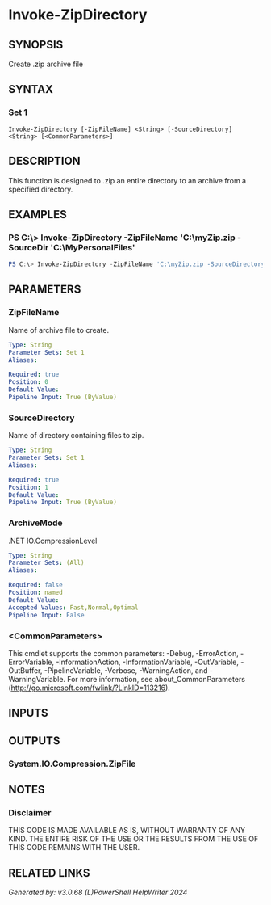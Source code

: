 ﻿# Invoke-ZipDirectory

## SYNOPSIS
Create .zip archive file

## SYNTAX

### Set 1
```
Invoke-ZipDirectory [-ZipFileName] <String> [-SourceDirectory] <String> [<CommonParameters>]
```

## DESCRIPTION
This function is designed to .zip an entire directory to an archive from a specified directory.

## EXAMPLES

### PS C:\\\> Invoke-ZipDirectory -ZipFileName 'C:\\myZip.zip -SourceDir 'C:\\MyPersonalFiles'

```powershell
PS C:\> Invoke-ZipDirectory -ZipFileName 'C:\myZip.zip -SourceDirectory 'C:\MyPersonalFiles'
```

## PARAMETERS

### ZipFileName
Name of archive file to create.

```yaml
Type: String
Parameter Sets: Set 1
Aliases: 

Required: true
Position: 0
Default Value: 
Pipeline Input: True (ByValue)
```

### SourceDirectory
Name of directory containing files to zip.

```yaml
Type: String
Parameter Sets: Set 1
Aliases: 

Required: true
Position: 1
Default Value: 
Pipeline Input: True (ByValue)
```

### ArchiveMode
.NET IO.CompressionLevel

```yaml
Type: String
Parameter Sets: (All)
Aliases: 

Required: false
Position: named
Default Value: 
Accepted Values: Fast,Normal,Optimal
Pipeline Input: False
```

### \<CommonParameters\>
This cmdlet supports the common parameters: -Debug, -ErrorAction, -ErrorVariable, -InformationAction, -InformationVariable, -OutVariable, -OutBuffer, -PipelineVariable, -Verbose, -WarningAction, and -WarningVariable. For more information, see about_CommonParameters (http://go.microsoft.com/fwlink/?LinkID=113216).

## INPUTS

### 


## OUTPUTS

### System.IO.Compression.ZipFile


## NOTES

### Disclaimer
THIS CODE IS MADE AVAILABLE AS IS, WITHOUT WARRANTY OF ANY KIND. THE ENTIRE RISK OF THE USE OR THE RESULTS FROM THE USE OF THIS CODE REMAINS WITH THE USER.

## RELATED LINKS


*Generated by: v3.0.68 (L)PowerShell HelpWriter 2024*
